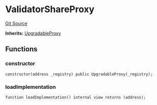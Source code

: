 # ValidatorShareProxy
[Git Source](https://github.com/TOKnetwork/contracts/blob/155f729fd8db0676297384375468d4d45b8aa44e/contracts/staking/validatorShare/ValidatorShareProxy.sol)

**Inherits:**
[UpgradableProxy](/contracts/common/misc/UpgradableProxy.sol/contract.UpgradableProxy.md)


## Functions
### constructor


```solidity
constructor(address _registry) public UpgradableProxy(_registry);
```

### loadImplementation


```solidity
function loadImplementation() internal view returns (address);
```

